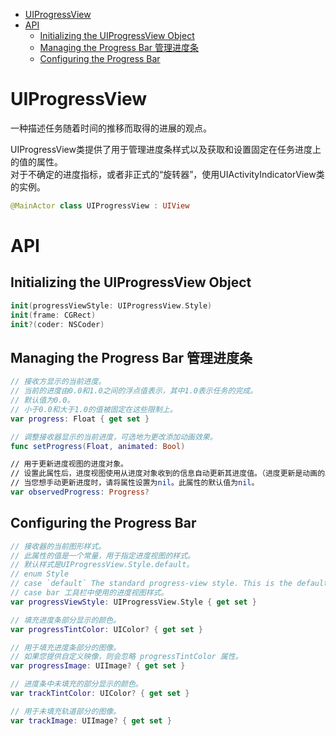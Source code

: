 <!-- TOC -->

- [UIProgressView](#uiprogressview)
- [API](#api)
    - [Initializing the UIProgressView Object](#initializing-the-uiprogressview-object)
    - [Managing the Progress Bar 管理进度条](#managing-the-progress-bar-管理进度条)
    - [Configuring the Progress Bar](#configuring-the-progress-bar)

<!-- /TOC -->

# UIProgressView

一种描述任务随着时间的推移而取得的进展的观点。

UIProgressView类提供了用于管理进度条样式以及获取和设置固定在任务进度上的值的属性。  
对于不确定的进度指标，或者非正式的“旋转器”，使用UIActivityIndicatorView类的实例。

```swift
@MainActor class UIProgressView : UIView
```

# API 

## Initializing the UIProgressView Object

```swift
init(progressViewStyle: UIProgressView.Style)
init(frame: CGRect)
init?(coder: NSCoder)
```

## Managing the Progress Bar 管理进度条

```swift
// 接收方显示的当前进度。
// 当前的进度由0.0和1.0之间的浮点值表示，其中1.0表示任务的完成。
// 默认值为0.0。
// 小于0.0和大于1.0的值被固定在这些限制上。
var progress: Float { get set }

// 调整接收器显示的当前进度，可选地为更改添加动画效果。
func setProgress(Float, animated: Bool)

// 用于更新进度视图的进度对象。
// 设置此属性后，进度视图使用从进度对象收到的信息自动更新其进度值。（进度更新是动画的。）
// 当您想手动更新进度时，请将属性设置为nil。此属性的默认值为nil。
var observedProgress: Progress?

```

## Configuring the Progress Bar

```swift
// 接收器的当前图形样式。
// 此属性的值是一个常量，用于指定进度视图的样式。
// 默认样式是UIProgressView.Style.default。
// enum Style
// case `default` The standard progress-view style. This is the default.
// case bar 工具栏中使用的进度视图样式。
var progressViewStyle: UIProgressView.Style { get set }

// 填充进度条部分显示的颜色。
var progressTintColor: UIColor? { get set }

// 用于填充进度条部分的图像。
// 如果您提供自定义映像，则会忽略 progressTintColor 属性。
var progressImage: UIImage? { get set }

// 进度条中未填充的部分显示的颜色。
var trackTintColor: UIColor? { get set }

// 用于未填充轨道部分的图像。
var trackImage: UIImage? { get set }

```